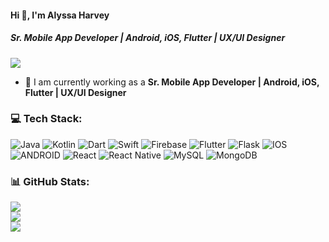 #### Hi 👋, I'm Alyssa Harvey

##### **Sr. Mobile App Developer | Android, iOS, Flutter | UX/UI Designer**

[![](https://visitcount.itsvg.in/api?id=alyssaharvey3&icon=0&color=9)](https://visitcount.itsvg.in)

- 🔭 I am currently working as a **Sr. Mobile App Developer | Android, iOS, Flutter | UX/UI Designer**

### 💻 Tech Stack:
![Java](https://img.shields.io/badge/java-%23ED8B00.svg?style=flat&logo=java&logoColor=white) ![Kotlin](https://img.shields.io/badge/kotlin-%230095D5.svg?style=flat&logo=kotlin&logoColor=white) ![Dart](https://img.shields.io/badge/dart-%230175C2.svg?style=flat&logo=dart&logoColor=white) ![Swift](https://img.shields.io/badge/swift-F54A2A?style=flat&logo=swift&logoColor=white) ![Firebase](https://img.shields.io/badge/firebase-%23039BE5.svg?style=flat&logo=firebase) ![Flutter](https://img.shields.io/badge/Flutter-%2302569B.svg?style=flat&logo=Flutter&logoColor=white) ![Flask](https://img.shields.io/badge/flask-%23000.svg?style=flat&logo=flask&logoColor=white) ![IOS](https://img.shields.io/badge/IOS-%2320232a.svg?style=flat&logo=apple&logoColor=white) ![ANDROID](https://img.shields.io/badge/android-%2320232a.svg?style=flat&logo=android&logoColor=%a4c639) ![React](https://img.shields.io/badge/react-%2320232a.svg?style=flat&logo=react&logoColor=%2361DAFB) ![React Native](https://img.shields.io/badge/react_native-%2320232a.svg?style=flat&logo=react&logoColor=%2361DAFB) ![MySQL](https://img.shields.io/badge/mysql-%2300f.svg?style=flat&logo=mysql&logoColor=white) ![MongoDB](https://img.shields.io/badge/MongoDB-%234ea94b.svg?style=flat&logo=mongodb&logoColor=white)
### 📊 GitHub Stats:
![](https://github-readme-stats.vercel.app/api?username=alyssaharvey3&theme=radical&hide_border=false&include_all_commits=false&count_private=false)<br/>
![](https://github-readme-streak-stats.herokuapp.com/?user=alyssaharvey3&theme=radical&hide_border=false)<br/>
![](https://github-readme-stats.vercel.app/api/top-langs/?username=alyssaharvey3&theme=radical&hide_border=false&include_all_commits=false&count_private=false&layout=compact)



